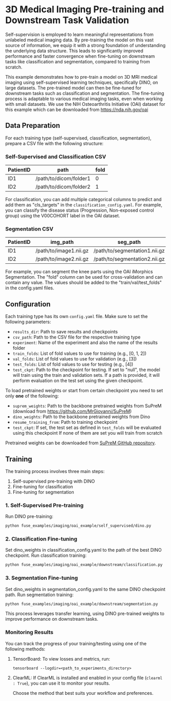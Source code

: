 # 3D Medical Imaging Pre-training and Downstream Task Validation

Self-supervision is employed to learn meaningful representations from unlabeled medical imaging data. By pre-training the model on this vast source of information, we equip it with a strong foundation of understanding the underlying data structure. This leads to significantly improved performance and faster convergence when fine-tuning on downstream tasks like classification and segmentation, compared to training from scratch.

This example demonstrates how to pre-train a model on 3D MRI medical imaging using self-supervised learning techniques, specifically DINO, on large datasets. The pre-trained model can then be fine-tuned for downstream tasks such as classification and segmentation. The fine-tuning process is adaptable to various medical imaging tasks, even when working with small datasets.
We use the NIH Osteoarthritis Initiative (OAI) dataset for this example which can be downloaded from https://nda.nih.gov/oai
## Data Preparation

For each training type (self-supervised, classification, segmentation), prepare a CSV file with the following structure:

### Self-Supervised and Classification CSV

| PatientID | path | fold |
|-----------|------|------|
| ID1       | /path/to/dicom/folder1 | 0 |
| ID2       | /path/to/dicom/folder2 | 1 |

For classification, you can add multiple categorical columns to predict and add them as "cls_targets" in the  `classification_config.yaml`.
For example, you can classify the disease status (Progression, Non-exposed control group) using the V00COHORT label in the OAI dataset.

### Segmentation CSV

| PatientID | img_path | seg_path | fold |
|-----------|----------|----------|------|
| ID1       | /path/to/image1.nii.gz | /path/to/segmentation1.nii.gz | train |
| ID2       | /path/to/image2.nii.gz | /path/to/segmentation2.nii.gz | val |

For example, you can segment the knee parts using the OAI iMorphics Segmentation.
The "fold" column can be used for cross-validation and can contain any value. The values should be added to the "train/val/test_folds" in the config.yaml files.

## Configuration

Each training type has its own `config.yaml` file. Make sure to set the following parameters:

- `results_dir`: Path to save results and checkpoints
- `csv_path`: Path to the CSV file for the respective training type
- `experiment`: Name of the experiment and also the name of the results folder
- `train_folds`: List of fold values to use for training (e.g., [0, 1, 2])
- `val_folds`: List of fold values to use for validation (e.g., [3])
- `test_folds`: List of fold values to use for testing (e.g., [4])
- `test_ckpt`: Path to the checkpoint for testing. If set to "null", the model will train using the train and validation sets. If a path is provided, it will perform evaluation on the test set using the given checkpoint.

To load pretrained weights or start from certain checkpoint you need to set only <b>one</b> of the following:
- `suprem_weights`: Path to the backbone pretrained weights from SuPreM (download from https://github.com/MrGiovanni/SuPreM)
- `dino_weights`: Path to the backbone pretrained weights from Dino
- `resume_training_from`: Path to training checkpoint
- `test_ckpt`: If set, the test set as defined in `test_folds` will be evaluated using this checkpoint
If none of them are set you will train from scratch

Pretrained weights can be downloaded from [SuPreM GitHub repository](https://github.com/MrGiovanni/SuPreM).

## Training

The training process involves three main steps:

1. Self-supervised pre-training with DINO
2. Fine-tuning for classification
3. Fine-tuning for segmentation

### 1. Self-Supervised Pre-training

Run DINO pre-training:

```bash
python fuse_examples/imaging/oai_example/self_supervised/dino.py
```

### 2. Classification Fine-tuning

Set dino_weights in classification_config.yaml to the path of the best DINO checkpoint.
Run classification training:

```bash
python fuse_examples/imaging/oai_example/downstream/classification.py
```

### 3. Segmentation Fine-tuning

Set dino_weights in segmentation_config.yaml to the same DINO checkpoint path.
Run segmentation training:
```bash
python fuse_examples/imaging/oai_example/downstream/segmentation.py
```
This process leverages transfer learning, using DINO pre-trained weights to improve performance on downstream tasks.

### Monitoring Results

You can track the progress of your training/testing using one of the following methods:

1. TensorBoard:
   To view losses and metrics, run:
   ```
   tensorboard --logdir=<path_to_experiments_directory>
   ```
2. ClearML:
    If ClearML is installed and enabled in your config file (`clearml : True`), you can use it to monitor your results.

    Choose the method that best suits your workflow and preferences.
